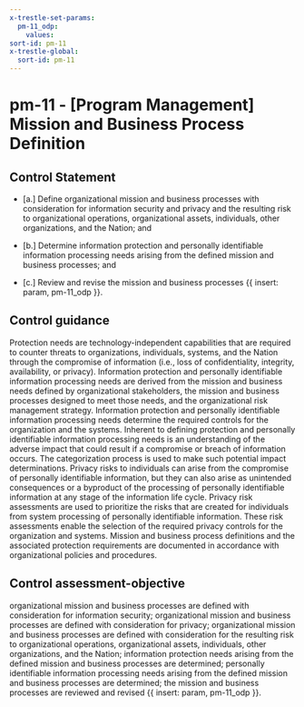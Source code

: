 ```yaml
---
x-trestle-set-params:
  pm-11_odp:
    values:
sort-id: pm-11
x-trestle-global:
  sort-id: pm-11
---
```


# pm-11 - \[Program Management\] Mission and Business Process Definition

## Control Statement

- \[a.\] Define organizational mission and business processes with consideration for information security and privacy and the resulting risk to organizational operations, organizational assets, individuals, other organizations, and the Nation; and

- \[b.\] Determine information protection and personally identifiable information processing needs arising from the defined mission and business processes; and

- \[c.\] Review and revise the mission and business processes {{ insert: param, pm-11_odp }}.

## Control guidance

Protection needs are technology-independent capabilities that are required to counter threats to organizations, individuals, systems, and the Nation through the compromise of information (i.e., loss of confidentiality, integrity, availability, or privacy). Information protection and personally identifiable information processing needs are derived from the mission and business needs defined by organizational stakeholders, the mission and business processes designed to meet those needs, and the organizational risk management strategy. Information protection and personally identifiable information processing needs determine the required controls for the organization and the systems. Inherent to defining protection and personally identifiable information processing needs is an understanding of the adverse impact that could result if a compromise or breach of information occurs. The categorization process is used to make such potential impact determinations. Privacy risks to individuals can arise from the compromise of personally identifiable information, but they can also arise as unintended consequences or a byproduct of the processing of personally identifiable information at any stage of the information life cycle. Privacy risk assessments are used to prioritize the risks that are created for individuals from system processing of personally identifiable information. These risk assessments enable the selection of the required privacy controls for the organization and systems. Mission and business process definitions and the associated protection requirements are documented in accordance with organizational policies and procedures.

## Control assessment-objective

organizational mission and business processes are defined with consideration for information security;
organizational mission and business processes are defined with consideration for privacy;
organizational mission and business processes are defined with consideration for the resulting risk to organizational operations, organizational assets, individuals, other organizations, and the Nation;
information protection needs arising from the defined mission and business processes are determined;
personally identifiable information processing needs arising from the defined mission and business processes are determined;
the mission and business processes are reviewed and revised {{ insert: param, pm-11_odp }}.
